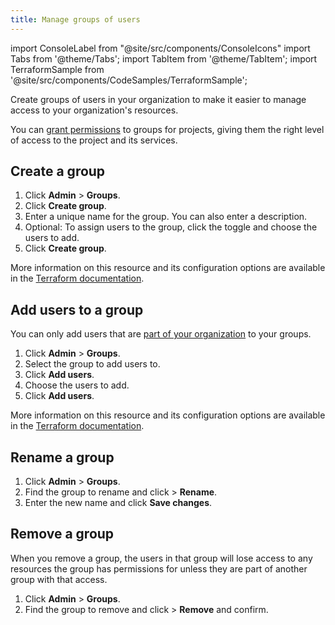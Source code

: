 ```yaml
---
title: Manage groups of users
---
```


import ConsoleLabel from "@site/src/components/ConsoleIcons"
import Tabs from '@theme/Tabs';
import TabItem from '@theme/TabItem';
import TerraformSample from '@site/src/components/CodeSamples/TerraformSample';

Create groups of users in your organization to make it easier to manage access to your organization's resources.

You can [grant permissions](/docs/platform/howto/manage-permissions) to groups
for projects, giving them the right level of access to the project and its services.

## Create a group

<Tabs groupId="group1">
<TabItem value="console" label="Console" default>

1.  Click **Admin** > **Groups**.
1.  Click **Create group**.
1.  Enter a unique name for the group. You can also enter a description.
1.  Optional: To assign users to the group, click the toggle and choose
    the users to add.
1.  Click **Create group**.

</TabItem>
<TabItem value="terraform" label="Terraform example usage">

<TerraformSample filename='resources/aiven_organization_user_group/resource.tf' />

More information on this resource and its configuration options are available in the [Terraform documentation](https://registry.terraform.io/providers/aiven/aiven/latest/docs/resources/organization_user_group).

</TabItem>
</Tabs>

## Add users to a group

You can only add users that are
[part of your organization](/docs/platform/howto/manage-org-users) to your groups.

<Tabs groupId="group1">
<TabItem value="console" label="Console" default>

1.  Click **Admin** > **Groups**.
1.  Select the group to add users to.
1.  Click **Add users**.
1.  Choose the users to add.
1.  Click **Add users**.

</TabItem>
<TabItem value="terraform" label="Terraform example usage">

<TerraformSample filename='resources/aiven_organization_user_group_member/resource.tf' />

More information on this resource and its configuration options are available in the [Terraform documentation](https://registry.terraform.io/providers/aiven/aiven/latest/docs/resources/organization_user_group_member).

</TabItem>
</Tabs>

## Rename a group

1.  Click **Admin** > **Groups**.
1.  Find the group to rename and
    click <ConsoleLabel name="actions"/> > **Rename**.
1.  Enter the new name and click **Save changes**.

## Remove a group

When you remove a group, the users in that group will lose access to any
resources the group has permissions for unless they are part of another
group with that access.

1.  Click **Admin** > **Groups**.
1.  Find the group to remove and
    click <ConsoleLabel name="actions"/> > **Remove** and confirm.
